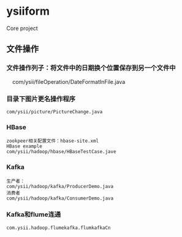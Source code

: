 # ysiiform
Core project
## 文件操作
### 文件操作列子：将文件中的日期换个位置保存到另一个文件中 
     com/ysii/fileOperation/DateFormatInFile.java
### 目录下图片更名操作程序 
    com/ysii/picture/PictureChange.java
### HBase
    zookpeer相关配置文件：hbase-site.xml
    HBase example
    com/ysii/hadoop/hbase/HBaseTestCase.jave 
### Kafka
    生产者：
    com/ysii/hadoop/kafka/ProducerDemo.java 
    消费者
    com/ysii/hadoop/kafka/ConsumerDemo.java 
### Kafka和flume连通
    com.ysii.hadoop.flumekafka.flumkafkaCn